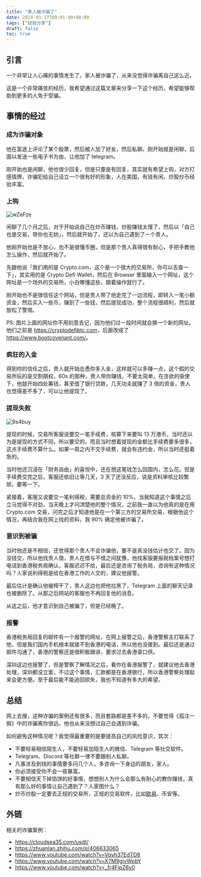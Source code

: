 ```yaml
---
title: "家人被诈骗了"
date: 2024-03-17T00:01:00+08:00
tags: ["经验分享"]
draft: false
toc: true
---
```


## 引言

一个非常让人心痛的事情发生了，家人被诈骗了，从来没觉得诈骗离自己这么近。

这是一个非常痛苦的经历，我希望通过这篇文章来分享一下这个经历，希望能够帮助到更多的人免于受骗。

## 事情的经过

### 成为诈骗对象

他在富途上评论了某个股票，然后被人加了好友，然后私聊。刚开始就是闲聊，后面以发送一些电子书为由，让他加了 telegram。

刚开始也是闲聊，他也很少回复，但是只要是有回复，其实就有希望上钩，对方打感情牌，诈骗犯给自己设立一个很有好的形象，人在美国，有钱有闲，炒股炒币经验丰富。

<!--more-->

### 上钩

![wZeFze](https://img.forecho.com/wZeFze.JPG)

闲聊了几个月之后，对于开始说自己在炒币赚钱，炒股赚钱太慢了，然后以「自己也是交易，带你也无妨」，然后就开始了，还以为自己遇到了一个贵人。

他刚开始也是不放心，也不是很懂币圈，但是那个贵人真得很有耐心，手把手教他怎么操作，然后就开始了。

先跟他说「我们用的是 Crypto.com，这个是一个很大的交易所，你可以去查一下」，其实用的是 Crypto Defi Wallet，然后在 Browser 里面输入一个网址，这个网址是一个场外的交易所，小白哪懂这些，跟着操作就行了。

刚开始也不是很信任这个网站，但是贵人带了他走完了一边流程，即转入一笔小额资金，然后买入一些币，赚到了一些钱，然后提现成功，整个流程很顺利，然后就放松了警惕。

PS: 图片上面的网址你不用刻意去记，因为他们过一段时间就会换一个新的网址。他们之前是 <https://cryptodefibtc.com>，后面改成了 <https://www.bootcovenant.com/>。

### 疯狂的入金

得到你的信任之后，贵人就开始怂恿你多入金，这样就可以多赚一点，这个假的交易所玩的是交割期权，60s 的那种，贵人带你赚钱，不要太简单。在贪欲的驱使下，他就开始四处筹钱，甚至借了银行贷款，几天功夫就赚了 3 倍的资金，贵人也觉得差不多了，可以让他提现了。

### 提现失败

![9s4buy](https://img.forecho.com/9s4buy.png)

提现的时候，交易所客服说要交一笔手续费，核算下来要叫 13 万港币，当时还以为是提现的方式不同，所以要交的，而且当时想着提现的金额比手续费要多很多，这点手续费不算什么。如果一周之内不交手续费，就会有违约金，所以当时还挺着急的。

当时他还沉浸在「财务自由」的喜悦中，还在想这笔钱怎么回国内，怎么花。但是手续费交完之后，客服还依旧让等几天，3 天了还没反应，说是资料审核比较繁琐，要等一下。

紧接着，客服又说要交一笔利得税，需要总资金的 10%，当我知道这个事情之后立马觉得不对劲，当天晚上才问清楚他的整个情况，之前我一直以为他真的是在用 Crypto.com 交易，问完之后才知道他是在一个第三方的交易所交易，根据他这个情况，再结合我在网上找的资料，我 90% 确定他被诈骗了。

### 意识到被骗

当时他还是不相信，还觉得那个贵人不会诈骗他，要不是真没钱估计也交了。因为没钱交，所以他找贵人借，贵人在借与不借之间犹豫，他找客服要报税档案号想打电话到香港税务局确认，客服迟迟不给，最后还是咨询了税务局，咨询有这种情况吗？人家说利得税是给在香港工作的人交的，建议他报警。

最后估计是确认他被榨干了，贵人这边也把他拉黑了，Telegram 上面的聊天记录也被删除了。从那之后网站的客服也不再回复他的消息。

从这之后，他才意识到自己被骗了，但是已经晚了。

### 报警

香港税务局回复的邮件有一个报警的网址，在网上报警之后，香港警察主打联系了他，但是我们国内手机根本就接不到香港的电话，所以他也没接到。最后还是通过邮件沟通了，香港的警察还是很积极跟进，要求过去香港录口供。

深圳这边也报警了，但是警察了解情况之后，看你在香港报警了，就建议他去香港处理，深圳都没立案，不过这个事情，汇款都是在香港银行，所以香港警察处理起来会更方便。至于最后能不能追回损失，我也不知道有多大的希望。

## 总结

网上去搜，这种诈骗的案例还有很多，而且套路都是差不多的，不要觉得《孤注一掷》中的诈骗离你很远。他也从来没想过自己会遇到诈骗。

如何避免这种情况呢？我觉得最重要的是要提高自己的风险意识，其次：

- 不要轻易相信陌生人，不要轻易加陌生人的微信、Telegram 等社交软件。
- Telegram、Discord 等社群一律不要跟别人私聊。
- 凡事涉及到钱的事情要多问几个人，多咨询一下身边的朋友，家人。
- 你必须接受你不会一夜暴富。
- 不要相信天下掉馅饼的好事情，想想别人为什么会那么有耐心的教你赚钱，真有那么好的事情让自己遇到了？人家图什么？
- 炒币炒股一定要去正规的交易所，正规的交易软件，比如[欧易](https://link.3li3.com/okxx)、币安等。


## 外链

相关的诈骗案例：

- <https://cloudsea35.com/usdt/>
- <https://zhuanlan.zhihu.com/p/406633065>
- <https://www.youtube.com/watch?v=Vqyh37EdTD8>
- <https://www.youtube.com/watch?v=X7M9givWpbY>
- <https://www.youtube.com/watch?v=_fr4FipZ6y0>

